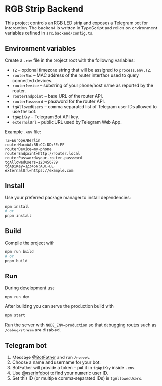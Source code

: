 # RGB Strip Backend

This project controls an RGB LED strip and exposes a Telegram bot for interaction. The backend is written in TypeScript and relies on environment variables defined in `src/backend/config.ts`.

## Environment variables

Create a `.env` file in the project root with the following variables:

-   `TZ` – optional timezone string that will be assigned to `process.env.TZ`.
-   `routerMac` – MAC address of the router interface used to query connected devices.
-   `routerDevice` – substring of your phone/host name as reported by the router.
-   `routerEndpoint` – base URL of the router API.
-   `routerPassword` – password for the router API.
-   `tgAllowedUsers` – comma separated list of Telegram user IDs allowed to use the bot.
-   `tgApiKey` – Telegram Bot API key.
-   `externalUrl` – public URL used by Telegram Web App.

Example `.env` file:

```env
TZ=Europe/Berlin
routerMac=AA:BB:CC:DD:EE:FF
routerDevice=my-phone
routerEndpoint=http://router.local
routerPassword=your-router-password
tgAllowedUsers=123456789
tgApiKey=123456:ABC-DEF
externalUrl=https://example.com
```

## Install

Use your preferred package manager to install dependencies:

```bash
npm install
# or
pnpm install
```

## Build

Compile the project with

```bash
npm run build
# or
pnpm build
```

## Run

During development use

```bash
npm run dev
```

After building you can serve the production build with

```bash
npm start
```

Run the server with `NODE_ENV=production` so that debugging routes such as
`/debug/stream` are disabled.

## Telegram bot

1. Message [@BotFather](https://t.me/BotFather) and run `/newbot`.
2. Choose a name and username for your bot.
3. BotFather will provide a token – put it in `tgApiKey` inside `.env`.
4. Use [@userinfobot](https://t.me/userinfobot) to find your numeric user ID.
5. Set this ID (or multiple comma‑separated IDs) in `tgAllowedUsers`.

